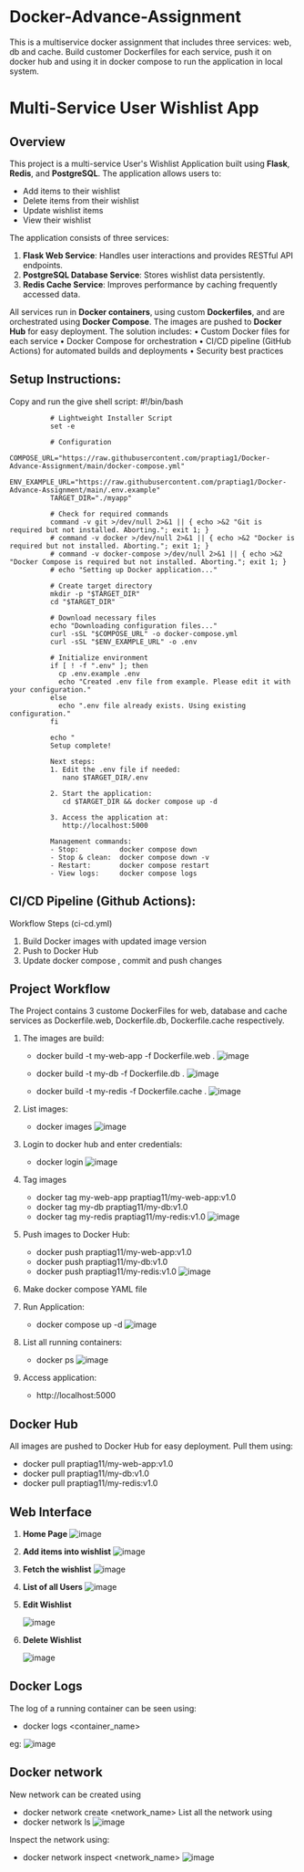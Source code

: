 # Docker-Advance-Assignment
This is a multiservice docker assignment that includes three services: web, db and cache. Build customer Dockerfiles for each service, push it on docker hub and using it in docker compose to run the application in local system.

# Multi-Service User Wishlist App

## Overview

This project is a multi-service User's Wishlist Application built using **Flask**, **Redis**, and **PostgreSQL**. The application allows users to:
 * Add items to their wishlist
 * Delete items from their wishlist
 * Update wishlist items
 * View their wishlist

The application consists of three services:

1. **Flask Web Service**: Handles user interactions and provides RESTful API endpoints.
2. **PostgreSQL Database Service**: Stores wishlist data persistently.
3. **Redis Cache Service**: Improves performance by caching frequently accessed data.

All services run in **Docker containers**, using custom **Dockerfiles**, and are orchestrated using **Docker Compose**. The images are pushed to **Docker Hub** for easy deployment.
The solution includes:
•	Custom Docker files for each service
•	Docker Compose for orchestration
•	CI/CD pipeline (GitHub Actions) for automated builds and deployments
•	Security best practices

## Setup Instructions:
Copy and run the give shell script:
              #!/bin/bash
              
              # Lightweight Installer Script
              set -e
              
              # Configuration
              COMPOSE_URL="https://raw.githubusercontent.com/praptiag1/Docker-Advance-Assignment/main/docker-compose.yml"
              ENV_EXAMPLE_URL="https://raw.githubusercontent.com/praptiag1/Docker-Advance-Assignment/main/.env.example"
              TARGET_DIR="./myapp"
              
              # Check for required commands
              command -v git >/dev/null 2>&1 || { echo >&2 "Git is required but not installed. Aborting."; exit 1; }
              # command -v docker >/dev/null 2>&1 || { echo >&2 "Docker is required but not installed. Aborting."; exit 1; }
              # command -v docker-compose >/dev/null 2>&1 || { echo >&2 "Docker Compose is required but not installed. Aborting."; exit 1; }
              # echo "Setting up Docker application..."
              
              # Create target directory
              mkdir -p "$TARGET_DIR"
              cd "$TARGET_DIR"
              
              # Download necessary files
              echo "Downloading configuration files..."
              curl -sSL "$COMPOSE_URL" -o docker-compose.yml
              curl -sSL "$ENV_EXAMPLE_URL" -o .env
              
              # Initialize environment
              if [ ! -f ".env" ]; then
                cp .env.example .env
                echo "Created .env file from example. Please edit it with your configuration."
              else
                echo ".env file already exists. Using existing configuration."
              fi
              
              echo "
              Setup complete!
              
              Next steps:
              1. Edit the .env file if needed: 
                 nano $TARGET_DIR/.env
              
              2. Start the application:
                 cd $TARGET_DIR && docker compose up -d
              
              3. Access the application at:  
                 http://localhost:5000
              
              Management commands:
              - Stop:          docker compose down
              - Stop & clean:  docker compose down -v
              - Restart:       docker compose restart
              - View logs:     docker compose logs
## CI/CD Pipeline (Github Actions):
  Workflow Steps (ci-cd.yml)
  1.	Build Docker images with updated image version
  2.	Push to Docker Hub
  3.	Update docker compose , commit and push changes


## Project Workflow
The Project contains 3 custome DockerFiles for web, database and cache services as Dockerfile.web, Dockerfile.db, Dockerfile.cache respectively.
1. The images are build:
    - docker build -t my-web-app -f Dockerfile.web .
      ![image](https://github.com/user-attachments/assets/71006542-48db-4cef-b2ab-0733c9e1c5f4)

    - docker build -t my-db -f Dockerfile.db .
      ![image](https://github.com/user-attachments/assets/b402eee5-ca25-4177-805b-8df67b1546a4)

    - docker build -t my-redis -f Dockerfile.cache .
      ![image](https://github.com/user-attachments/assets/d85c8671-b826-417c-babc-fc0ed3ab1788)

2. List images:
   - docker images
     ![image](https://github.com/user-attachments/assets/cd93dcde-e7b8-4004-9e5a-699d143c770a)
3. Login to docker hub and enter credentials:
   - docker login
     ![image](https://github.com/user-attachments/assets/fbab0bd5-87fc-477f-be22-4229b80e1e80)

4. Tag images
    - docker tag my-web-app praptiag11/my-web-app:v1.0
    - docker tag my-db praptiag11/my-db:v1.0
    - docker tag my-redis praptiag11/my-redis:v1.0
      ![image](https://github.com/user-attachments/assets/61d66122-89af-4eb4-aa05-8d07bca519d9)
5. Push images to Docker Hub:
    - docker push praptiag11/my-web-app:v1.0
    - docker push praptiag11/my-db:v1.0
    - docker push praptiag11/my-redis:v1.0
      ![image](https://github.com/user-attachments/assets/e430dc7b-56e8-4e41-bb24-8d4f96a70f91)
6. Make docker compose YAML file
7. Run Application:
    - docker compose up -d
      ![image](https://github.com/user-attachments/assets/665729e6-1cb5-454a-a492-e1163c00cade)

8. List all running containers:
    - docker ps
      ![image](https://github.com/user-attachments/assets/0d482abe-d15c-4d5c-8c1c-f2900dfe18d7)

9. Access application:
     - http://localhost:5000

## Docker Hub
All images are pushed to Docker Hub for easy deployment. Pull them using:
  - docker pull praptiag11/my-web-app:v1.0
  - docker pull praptiag11/my-db:v1.0
  - docker pull praptiag11/my-redis:v1.0
## Web Interface
1. **Home Page**
   ![image](https://github.com/user-attachments/assets/2492d772-0479-4dca-a78c-3990223d0d36)
   
2. **Add items into wishlist**
   ![image](https://github.com/user-attachments/assets/8cda3220-c14b-4bec-9c42-61aade927080)
   
3. **Fetch the wishlist**
   ![image](https://github.com/user-attachments/assets/383431ed-351b-4213-b81d-f8cfdd67db2d)

4. **List of all Users**
   ![image](https://github.com/user-attachments/assets/860d9de2-3512-424e-b04b-d7c622b1ae21)

5. **Edit Wishlist**

   ![image](https://github.com/user-attachments/assets/fc3955c7-aa5d-46c4-969e-51bb333c77d7)

6. **Delete Wishlist**

   ![image](https://github.com/user-attachments/assets/807ca1e9-1331-4c06-acca-fb97152953f4)

## Docker Logs
The log of a running container can be seen using:
- docker logs <container_name>

eg: ![image](https://github.com/user-attachments/assets/fb00fc76-452b-4e5c-aacb-31beeff22b8c)


## Docker network
New network can be created using 
- docker network create <network_name>
List all the network using
- docker network ls
   ![image](https://github.com/user-attachments/assets/fea01047-b77e-4cb3-bac7-553fad78e467)

Inspect the network using:
- docker network inspect <network_name>
![image](https://github.com/user-attachments/assets/cd379c65-eec0-415e-aed7-5cc5fc5a7c98)
